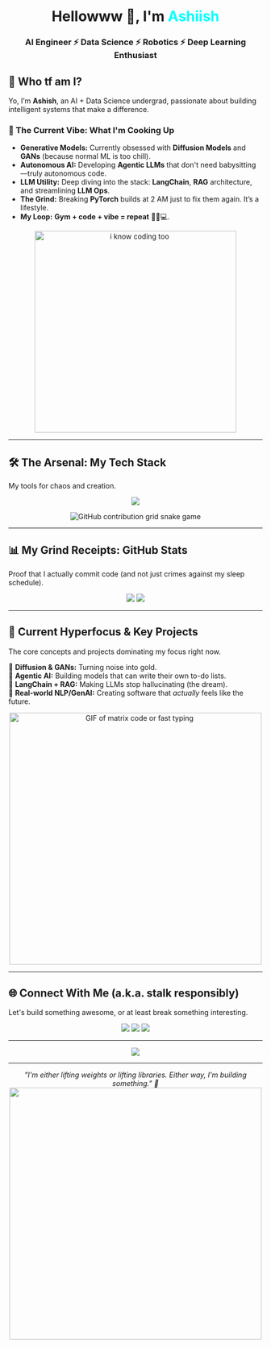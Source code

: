 <h1 align="center">Hellowww 👋, I'm <span style="color:#00FFFF;">Ashiish</span></h1>
<h3 align="center">AI Engineer ⚡ Data Science ⚡ Robotics ⚡ Deep Learning Enthusiast</h3>


## 🤷 Who tf am I?
Yo, I’m **Ashish**, an AI + Data Science undergrad, passionate about building intelligent systems that make a difference.  

### 🤯 The Current Vibe: What I'm Cooking Up
- **Generative Models:** Currently obsessed with **Diffusion Models** and **GANs** (because normal ML is too chill).
- **Autonomous AI:** Developing **Agentic LLMs** that don't need babysitting—truly autonomous code.
- **LLM Utility:** Deep diving into the stack: **LangChain**, **RAG** architecture, and streamlining **LLM Ops**.
- **The Grind:** Breaking **PyTorch** builds at 2 AM just to fix them again. It’s a lifestyle.
- **My Loop:** **Gym + code + vibe = repeat** 🏋️‍♂️💻.
<p align="center">
  <img src="https://media.giphy.com/media/v1.Y2lkPTc5MGI3NjExOTE1cWE2MWV5YnRsbDltOWtvNGM5dzNhZmZvOWIyaDd4aTd6am1wZyZlcD12MV9naWZzX3NlYXJjaCZjdD1n/xoicctrOv5aGw6mCZi/giphy.gif" width="400" alt="i know coding too ">
</p>

---

## 🛠️ The Arsenal: My Tech Stack
My tools for chaos and creation.

<p align="center">
  <img src="https://skillicons.dev/icons?i=python,pytorch,tensorflow,langchain,react,nodejs,js,html,css,arduino,mysql,postgresql,aws,git,linux,vscode,vercel" />
</p>
<p align="center">
    <img src="https://raw.githubusercontent.com/ashparmar/ashparmar/dist/github-contribution-grid-snake.svg" alt="GitHub contribution grid snake game" />
</p>

---

## 📊 My Grind Receipts: GitHub Stats
Proof that I actually commit code (and not just crimes against my sleep schedule).

<p align="center">
  <img src="https://github-readme-stats.vercel.app/api?username=ashparmar&show_icons=true&theme=synthwave&hide_border=true&ring_color=00FFFF&icon_color=00FFFF" />
  <img src="https://github-readme-streak-stats.herokuapp.com/?user=ashparmar&theme=synthwave&hide_border=true&ring_color=00FFFF&icon_color=00FFFF" />
</p>

---

## 🧩 Current Hyperfocus & Key Projects

The core concepts and projects dominating my focus right now.


  🔹 **Diffusion & GANs:** Turning noise into gold.<br>
  🔹 **Agentic AI:** Building models that can write their own to-do lists.<br>
  🔹 **LangChain + RAG:** Making LLMs stop hallucinating (the dream).<br>
  🔹 **Real-world NLP/GenAI:** Creating software that *actually* feels like the future.<br>
  
<p align="center">
  <img src="https://media.giphy.com/media/v1.Y2lkPTc5MGI3NjExZjFudXhqZ2Y0dGxrN3p5bXFhbGJvdHlqb2Ridmx5bTYzNzNqa284aSZlcD12MV9naWZzX3NlYXJjaCZjdD1n/Ws6T5PN7wHv3cY8xy8/giphy.gif" width="500" alt="GIF of matrix code or fast typing">
</p>

---

## 🌐 Connect With Me (a.k.a. stalk responsibly)
Let's build something awesome, or at least break something interesting.

<p align="center">
  <a href="mailto:ashparmar08@gmail.com"><img src="https://img.shields.io/badge/Email-D14836?style=for-the-badge&logo=gmail&logoColor=white" /></a>
  <a href="https://www.linkedin.com/in/ashparmarr"><img src="https://img.shields.io/badge/LinkedIn-0077B5?style=for-the-badge&logo=linkedin&logoColor=white" /></a>
  <a href="https://instagram.com/ashxparmar"><img src="https://img.shields.io/badge/Instagram-E4405F?style=for-the-badge&logo=instagram&logoColor=white" /></a>
</p>

---

<p align="center">
  <img src="https://github-readme-activity-graph.vercel.app/graph?username=ashparmar&theme=react-dark&hide_border=true&area=true&color=00FFFF" />
</p>

---

<p align="center">
  <i>"I'm either lifting weights or lifting libraries. Either way, I'm building something." 💪</i><br>
  <img src="https://media.giphy.com/media/13HgwGsXF0aiGY/giphy.gif" width="500">
</p>
